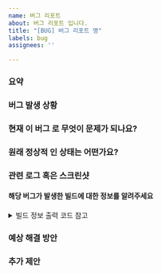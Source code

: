 ```yaml
---
name: 버그 리포트
about: 버그 리포트 입니다.
title: "[BUG] 버그 리포트 명"
labels: bug
assignees: ''

---
```


### 요약

<!-- (버그에 대해서 간단히 설명해주세요) -->

### 버그 발생 상황

<!-- (어떻게 이 버그가 발생했나요? 자세한 절차에 대해서 설명해 주세요 - 매우 중요)

*ex) 로그인 버튼 클릭시 발생* -->

### 현재 이 버그 로 무엇이 문제가 되나요?

<!-- (버그 발생 하였을때 현상에 대해서 설명해 주세요)

*ex)로그인이 되지 않음* -->

### 원래 정상적 인 상태는 어떤가요?

<!-- (원래 무엇이 일어나야 하나요?)

*ex) 로그인이 되야 함* -->

### 관련 로그 혹은 스크린샷

<!-- (콘솔창 내에서 log에 관한 에러 (```) 코드 블럭, 현상에 대한 스크린샷을 첨부해 주세요) -->

#### 해당 버그가 발생한 빌드에 대한 정보를 알려주세요

<details>
<summary>빌드 정보 출력 코드 참고</summary>

<pre>

<!-- (여기에 빌드 정보 출력 코드 추가) -->

</pre>
</details>

### 예상 해결 방안

<!-- (이버그에 대한 해결책이 있다면 알려주세요)

*ex) 로그인 서버 연결 체크 요망* -->

### 추가 제안
<!-- (해당 기능에 문제가 있었다면 어떻게 개선할까요?)

*ex) 로그인 서버 연결 불가 시 에러 메시지 표시* -->